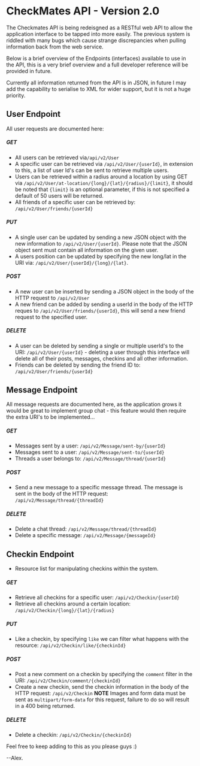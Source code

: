 # CheckMates API - Version 2.0
The Checkmates API is being redeisgned as a RESTful web API to allow the application interface to be tapped into 
more easily.  The previous system is riddled with many bugs which cause strange discrepancies when pulling 
information back from the web service.  

Below is a brief overview of the Endpoints (interfaces) available to use in the API, this is a very brief overview
and a full developer reference will be provided in future.

Currently all information returned from the API is in JSON, in future I may add the capability to serialise to XML for
wider support, but it is not a huge priority.

## User Endpoint
All user requests are documented here:

##### GET
* All users can be retrieved via`/api/v2/User`
* A specific user can be retrieved via `/api/v2/User/{userId}`, in extension to this, a list of user Id's can
be sent to retrieve multiple users.
* Users can be retrieved within a radius around a location by using GET via `/api/v2/User/at-location/{long}/{lat}/{radius}/{limit}`, it should
be noted that `{limit}` is an optional parameter, if this is not specified a default of 50 users will be returned.
* All friends of a specific user can be retrieved by: `/api/v2/User/friends/{userId}`

##### PUT
* A single user can be updated by sending a new JSON object with the new information to `/api/v2/User/{userId}`. Please note that
the JSON object sent must contain all information on the given user.
* A users position can be updated by specifying the new long/lat in the URI via: `/api/v2/User/{userId}/{long}/{lat}`.

##### POST
* A new user can be inserted by sending a JSON object in the body of the HTTP request to `/api/v2/User`
* A new friend can be added by sending a userId in the body of the HTTP reques to `/api/v2/User/friends/{userId}`, this will 
send a new friend request to the specified user.

##### DELETE
* A user can be deleted by sending a single or multiple userId's to the URI: `/api/v2/User/{userId}` - deleting a user through
this interface will delete all of their posts, messages, checkins and all other information.
* Friends can be deleted by sending the friend ID to: `/api/v2/User/friends/{userId}`

## Message Endpoint
All message requests are documented here, as the application grows it would be great to implement group chat - this 
feature would then require the extra URI's to be implemented...

##### GET
* Messages sent by a user: `/api/v2/Message/sent-by/{userId}`
* Messages sent to a user: `/api/v2/Message/sent-to/{userId}`
* Threads a user belongs to: `/api/v2/Message/thread/{userId}`

##### POST
* Send a new message to a specific message thread.  The message is sent in the body of the HTTP request: `/api/v2/Message/thread/{threadId}`

##### DELETE
* Delete a chat thread: `/api/v2/Message/thread/{threadId}`
* Delete a specific message: `/api/v2/Message/{messageId}`

## Checkin Endpoint
* Resource list for manipulating checkins within the system.

##### GET
* Retrieve all checkins for a specific user: `/api/v2/Checkin/{userId}`
* Retrieve all checkins around a certain location: `/api/v2/Checkin/{long}/{lat}/{radius}`

##### PUT
* Like a checkin, by specifying `like` we can filter what happens with the resource: `/api/v2/Checkin/like/{checkinId}`

##### POST
* Post a new comment on a checkin by specifying the `comment` filter in the URI: `/api/v2/Checkin/comment/{checkinId}`
* Create a new checkin, send the checkin information in the body of the HTTP request: `/api/v2/Checkin` **NOTE** Images and form data must be sent as `multipart/form-data` for this request, failure to do so will result in a 400 being returned.

##### DELETE
* Delete a checkin: `/api/v2/Checkin/{checkinId}`

Feel free to keep adding to this as you please guys :) 

--Alex.

